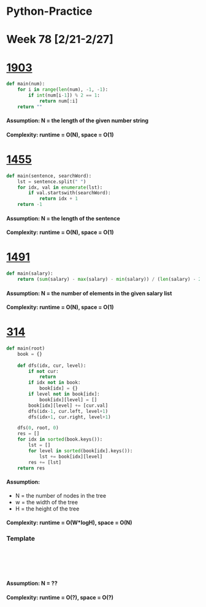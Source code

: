 # Python-Practice

# Week 78 [2/21-2/27]

# [1903](https://leetcode.com/problems/largest-odd-number-in-string/)
```python
def main(num):
    for i in range(len(num), -1, -1):
        if int(num[i-1]) % 2 == 1:
            return num[:i]
    return ""
```
#### Assumption: N = the length of the given number string
#### Complexity: runtime = O(N), space = O(1)

# [1455](https://leetcode.com/problems/check-if-a-word-occurs-as-a-prefix-of-any-word-in-a-sentence/)
```python
def main(sentence, searchWord):
    lst = sentence.split(" ")
    for idx, val in enumerate(lst):
        if val.startswith(searchWord):
            return idx + 1
    return -1
```
#### Assumption: N = the length of the sentence
#### Complexity: runtime = O(N), space = O(1)

# [1491](https://leetcode.com/problems/average-salary-excluding-the-minimum-and-maximum-salary/)
```python
def main(salary):
    return (sum(salary) - max(salary) - min(salary)) / (len(salary) - 2)
```
#### Assumption: N = the number of elements in the given salary list
#### Complexity: runtime = O(N), space = O(1)

# [314](https://leetcode.com/problems/binary-tree-vertical-order-traversal/)
```python
def main(root)
    book = {}
    
    def dfs(idx, cur, level):
        if not cur:
            return
        if idx not in book:
            book[idx] = {}
        if level not in book[idx]:
            book[idx][level] = []
        book[idx][level] += [cur.val]
        dfs(idx-1, cur.left, level+1)  
        dfs(idx+1, cur.right, level+1)

    dfs(0, root, 0)
    res = []
    for idx in sorted(book.keys()):
        lst = []
        for level in sorted(book[idx].keys()):
            lst += book[idx][level]
        res += [lst]
    return res
```
#### Assumption:
- N = the number of nodes in the tree
- w = the width of the tree
- H = the height of the tree
#### Complexity: runtime = O(W*logH), space = O(N)

### Template
# []()
```sql
```

# []()
```python
```
#### Assumption: N = ??
#### Complexity: runtime = O(?), space = O(?)
